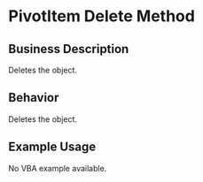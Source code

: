 # PivotItem Delete Method

## Business Description
Deletes the object.

## Behavior
Deletes the object.

## Example Usage
No VBA example available.
